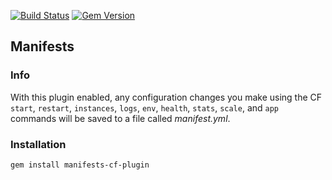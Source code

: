 [![Build Status](https://travis-ci.org/cloudfoundry/manifests-cf-plugin.png)](https://travis-ci.org/cloudfoundry/manifests-cf-plugin)
[![Gem Version](https://badge.fury.io/rb/manifests-cf-plugin.png)](http://badge.fury.io/rb/manifests-cf-plugin)

## Manifests
### Info
With this plugin enabled, any configuration changes you make using the CF `start`, `restart`, `instances`, `logs`, `env`, `health`, `stats`, `scale`, and `app` commands will be saved to a file called *manifest.yml*.

### Installation
```
gem install manifests-cf-plugin
```

